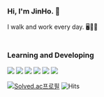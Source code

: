 
### Hi, I'm JinHo. 👋
I walk and work every day. 🖥🏃‍♂️
<br/><br/>



### Learning and Developing
<p>
 <img src="https://img.shields.io/badge/Android-3DDC84?style=flat-square&logo=Android&logoColor=white"/>
 <img src="https://img.shields.io/badge/Kotlin-0095D5?style=flat-square&logo=Kotlin&logoColor=white"/> 
 <img src="https://img.shields.io/badge/Java-344CB7?style=flat-square&logo=Java&logoColor=white"/>
 <img src="https://img.shields.io/badge/Firebase-FFCA28?style=flat-square&logo=Firebase&logoColor=white">
 <img src="https://img.shields.io/badge/github-181717?style=flat-badge&logo=github&logoColor=white">
 <img src="https://img.shields.io/badge/git-F05032?style=flat-badge&logo=git&logoColor=white">
</p>
<p>
 
 [![Solved.ac프로필](http://mazassumnida.wtf/api/mini/generate_badge?boj=akgk155)](https://solved.ac/akgk155) ![Hits](https://hits.seeyoufarm.com/api/count/incr/badge.svg?url=https://github.com/jeongjaino)
</p>
